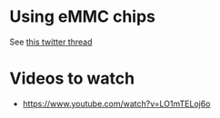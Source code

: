 # Using eMMC chips

See [this twitter thread](https://twitter.com/Toble_Miner/status/1335211779333513217)

# Videos to watch

* https://www.youtube.com/watch?v=LO1mTELoj6o
